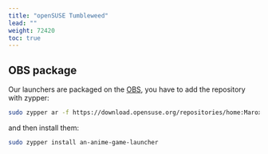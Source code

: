 ```yaml
---
title: "openSUSE Tumbleweed"
lead: ""
weight: 72420
toc: true
---
```


## OBS package

Our launchers are packaged on the [OBS](https://build.opensuse.org/), you have to add the repository with zypper:
```sh
sudo zypper ar -f https://download.opensuse.org/repositories/home:Maroxy:AAT-Apps/openSUSE_Tumbleweed/home:Maroxy:AAT-Apps.repo aatrepo
```

and then install them:
```sh
sudo zypper install an-anime-game-launcher
```